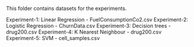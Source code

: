This folder contains datasets for the experiments.  

Experiment-1: Linear Regression - FuelConsumptionCo2.csv
Experiment-2: Logistic Regression - ChurnData.csv
Experiment-3: Decision trees - drug200.csv
Experiment-4: K Nearest Neighbour - drug200.csv
Experiment-5: SVM - cell_samples.csv
